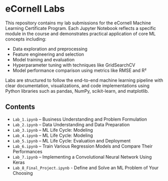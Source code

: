 # eCornell Labs

This repository contains my lab submissions for the eCornell Machine Learning Certificate Program. Each Jupyter Notebook reflects a specific module in the course and demonstrates practical application of core ML concepts including:

- Data exploration and preprocessing
- Feature engineering and selection
- Model training and evaluation
- Hyperparameter tuning with techniques like GridSearchCV
- Model performance comparison using metrics like RMSE and R²

Labs are structured to follow the end-to-end machine learning pipeline with clear documentation, visualizations, and code implementations using Python libraries such as pandas, NumPy, scikit-learn, and matplotlib.

## Contents

- `Lab_1.ipynb` – Business Understanding and Problem Formulation
- `Lab_2.ipynb` – Data Understanding and Data Preparation
- `Lab_3.ipynb` – ML Life Cycle: Modeling  
- `Lab_4.ipynb` – ML Life Cycle: Modeling  
- `Lab_5.ipynb` – ML Life Cycle: Evaluation and Deployment  
- `Lab_6.ipynb` – Train Various Regression Models and Compare Their Performances
- `Lab_7.ipynb` – Implementing a Convolutional Neural Network Using Keras
- `Lab_8_Final_Project.ipynb` - Define and Solve an ML Problem of Your Choosing